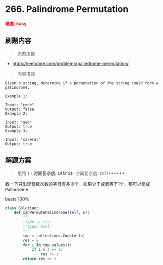 # 266. Palindrome Permutation

**<font color=red>难度: Easy</font>**

## 刷题内容

> 原题连接

* https://leetcode.com/problems/palindrome-permutation/

> 内容描述

```
Given a string, determine if a permutation of the string could form a palindrome.

Example 1:

Input: "code"
Output: false
Example 2:

Input: "aab"
Output: true
Example 3:

Input: "carerac"
Output: true
```

## 解题方案

> 思路 1
******- 时间复杂度: O(N^2)******- 空间复杂度: O(1)******

数一下只出现奇数次数的字母有多少个，如果少于或者等于1个，都可以组成Palindrome

beats 100%

```python
class Solution:
    def canPermutePalindrome(self, s):
        """
        :type s: str
        :rtype: bool
        """
        tmp = collections.Counter(s)
        res = 0
        for i in tmp.values():
            if i & 1 == 1:
                res += 1
        return res <= 1
```
